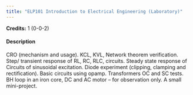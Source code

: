 ```yaml
---
title: "ELP101 Introduction to Electrical Engineering (Laboratory)"
---
```

**Credits:** 1 (0-0-2)

#### Description
CRO (mechanism and usage). KCL, KVL, Network theorem verification. Step/ transient response of RL, RC, RLC, circuits. Steady state response of Circuits of sinusoidal excitation. Diode experiment (clipping, clamping and rectification). Basic circuits using opamp. Transformers OC and SC tests. BH loop in an iron core, DC and AC motor – for observation only. A small mini-project.